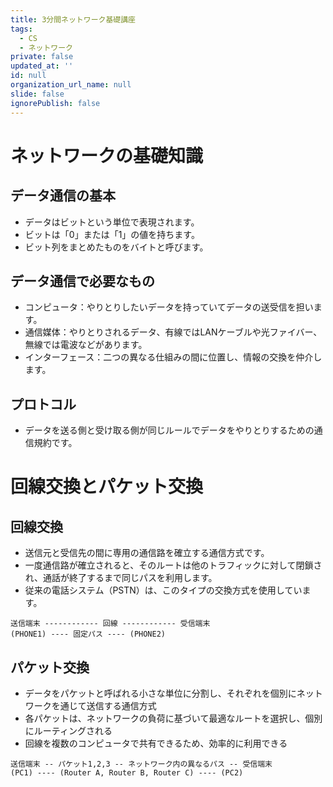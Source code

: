 ```yaml
---
title: 3分間ネットワーク基礎講座
tags:
  - CS
  - ネットワーク
private: false
updated_at: ''
id: null
organization_url_name: null
slide: false
ignorePublish: false
---
```


# ネットワークの基礎知識

## データ通信の基本

- データはビットという単位で表現されます。
- ビットは「0」または「1」の値を持ちます。
- ビット列をまとめたものをバイトと呼びます。

## データ通信で必要なもの

- コンピュータ：やりとりしたいデータを持っていてデータの送受信を担います。
- 通信媒体：やりとりされるデータ、有線ではLANケーブルや光ファイバー、無線では電波などがあります。
- インターフェース：二つの異なる仕組みの間に位置し、情報の交換を仲介します。

## プロトコル

- データを送る側と受け取る側が同じルールでデータをやりとりするための通信規約です。

# 回線交換とパケット交換

## 回線交換

- 送信元と受信先の間に専用の通信路を確立する通信方式です。
- 一度通信路が確立されると、そのルートは他のトラフィックに対して閉鎖され、通話が終了するまで同じパスを利用します。
- 従来の電話システム（PSTN）は、このタイプの交換方式を使用しています。

```shell
送信端末 ------------ 回線 ------------ 受信端末
(PHONE1) ---- 固定パス ---- (PHONE2)
```

## パケット交換

- データをパケットと呼ばれる小さな単位に分割し、それぞれを個別にネットワークを通じて送信する通信方式
- 各パケットは、ネットワークの負荷に基づいて最適なルートを選択し、個別にルーティングされる
- 回線を複数のコンピュータで共有できるため、効率的に利用できる

```shell
送信端末 -- パケット1,2,3 -- ネットワーク内の異なるパス -- 受信端末
(PC1) ---- (Router A, Router B, Router C) ---- (PC2)
```
